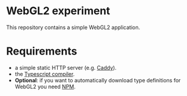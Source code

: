 # WebGL2 experiment

This repository contains a simple WebGL2 application.

# Requirements
- a simple static HTTP server (e.g. [Caddy](https://caddyserver.com/)).
- the [Typescript compiler](https://www.typescriptlang.org/).
- **Optional**: if you want to automatically download type definitions for WebGL2 you need [NPM](https://www.npmjs.com/).
